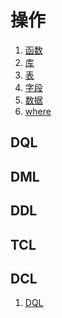 # 操作

<ol>
    <li><a href='函数'>函数</a></li>
    <li><a href='库'>库</a></li>
    <li><a href='表'>表</a></li>
    <li><a href='字段'>字段</a></li>
    <li><a href='数据'>数据</a></li>
    <li><a href='Where'>where</a></li>
</ol>

## DQL

## DML

## DDL

## TCL

## DCL

<ol>
    <li><a href='DQL'>DQL</a></li>
</ol>

